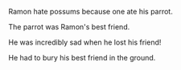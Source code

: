 Ramon hate possums because one ate his parrot.

The parrot was Ramon's best friend.

He was incredibly sad when he lost his friend!

He had to bury his best friend in the ground.